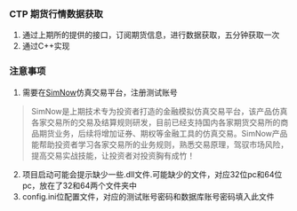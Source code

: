 ### CTP 期货行情数据获取
1. 通过上期所的提供的接口，订阅期货信息，进行数据获取，五分钟获取一次
2. 通过C++实现

### 注意事项
1. 需要在[SimNow](http://www.simnow.com.cn/)仿真交易平台，注册测试账号
>SimNow是上期技术专为投资者打造的金融模拟仿真交易平台，该产品仿真各家交易所的交易及结算规则研发，目前已经支持国内各家期货交易所的商品期货业务，后续将增加证券、期权等金融工具的仿真交易。SimNow产品能帮助投资者学习各家交易所的业务规则，熟悉交易原理，驾驭市场风险，提高交易实战技能，让投资者对投资胸有成竹！ 
2. 项目启动可能会提示缺少一些.dll文件.可能缺少的文件，对应32位pc和64位pc，放在了32和64两个文件夹中
3. config.ini位配置文件，对应的测试账号密码和数据库账号密码填入此文件
